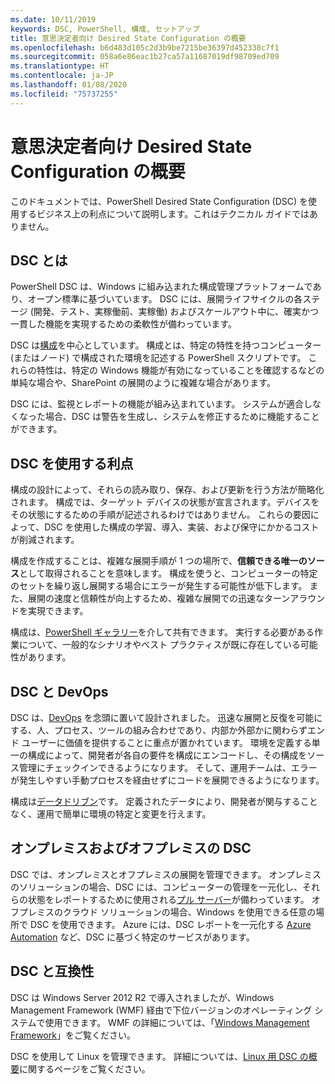 ```yaml
---
ms.date: 10/11/2019
keywords: DSC, PowerShell, 構成, セットアップ
title: 意思決定者向け Desired State Configuration の概要
ms.openlocfilehash: b6d483d105c2d3b9be7215be36397d452338c7f1
ms.sourcegitcommit: 058a6e86eac1b27ca57a11687019df98709ed709
ms.translationtype: HT
ms.contentlocale: ja-JP
ms.lasthandoff: 01/08/2020
ms.locfileid: "75737255"
---
```

# <a name="desired-state-configuration-overview-for-decision-makers"></a>意思決定者向け Desired State Configuration の概要

このドキュメントでは、PowerShell Desired State Configuration (DSC) を使用するビジネス上の利点について説明します。これはテクニカル ガイドではありません。

## <a name="what-is-dsc"></a>DSC とは

PowerShell DSC は、Windows に組み込まれた構成管理プラットフォームであり、オープン標準に基づいています。 DSC には、展開ライフサイクルの各ステージ (開発、テスト、実稼働前、実稼働) およびスケールアウト中に、確実かつ一貫した機能を実現するための柔軟性が備わっています。

DSC は[構成](../configurations/configurations.md)を中心としています。 構成とは、特定の特性を持つコンピューター (またはノード) で構成された環境を記述する PowerShell スクリプトです。 これらの特性は、特定の Windows 機能が有効になっていることを確認するなどの単純な場合や、SharePoint の展開のように複雑な場合があります。

DSC には、監視とレポートの機能が組み込まれています。 システムが適合しなくなった場合、DSC は警告を生成し、システムを修正するために機能することができます。

## <a name="benefits-of-using-dsc"></a>DSC を使用する利点

構成の設計によって、それらの読み取り、保存、および更新を行う方法が簡略化されます。 構成では、ターゲット デバイスの状態が宣言されます。デバイスをその状態にするための手順が記述されるわけではありません。 これらの要因によって、DSC を使用した構成の学習、導入、実装、および保守にかかるコストが削減されます。

構成を作成することは、複雑な展開手順が 1 つの場所で、**信頼できる唯一のソース**として取得されることを意味します。 構成を使うと、コンピューターの特定のセットを繰り返し展開する場合にエラーが発生する可能性が低下します。 また、展開の速度と信頼性が向上するため、複雑な展開での迅速なターンアラウンドを実現できます。

構成は、[PowerShell ギャラリー](https://powershellgallery.com)を介して共有できます。 実行する必要がある作業について、一般的なシナリオやベスト プラクティスが既に存在している可能性があります。

## <a name="dsc-and-devops"></a>DSC と DevOps

DSC は、[DevOps](/archive/blogs/ashleymcglone/devops-for-n00bs-ie-windows-people-like-me) を念頭に置いて設計されました。 迅速な展開と反復を可能にする、人、プロセス、ツールの組み合わせであり、内部か外部かに関わらずエンド ユーザーに価値を提供することに重点が置かれています。 環境を定義する単一の構成によって、開発者が各自の要件を構成にエンコードし、その構成をソース管理にチェックインできるようになります。 そして、運用チームは、エラーが発生しやすい手動プロセスを経由せずにコードを展開できるようになります。

構成は[データドリブン](../configurations/configData.md)です。 定義されたデータにより、開発者が関与することなく、運用で簡単に環境の特定と変更を行えます。

## <a name="dsc-on-premises-and-off-premises"></a>オンプレミスおよびオフプレミスの DSC

DSC では、オンプレミスとオフプレミスの展開を管理できます。 オンプレミスのソリューションの場合、DSC には、コンピューターの管理を一元化し、それらの状態をレポートするために使用される[プル サーバー](../pull-server/pullServer.md)が備わっています。 オフプレミスのクラウド ソリューションの場合、Windows を使用できる任意の場所で DSC を使用できます。
Azure には、DSC レポートを一元化する [Azure Automation](https://azure.microsoft.com/en-us/documentation/services/automation/) など、DSC に基づく特定のサービスがあります。

## <a name="dsc-and-compatibility"></a>DSC と互換性

DSC は Windows Server 2012 R2 で導入されましたが、Windows Management Framework (WMF) 経由で下位バージョンのオペレーティング システムで使用できます。 WMF の詳細については、「[Windows Management Framework](/powershell/scripting/wmf/overview)」をご覧ください。

DSC を使用して Linux を管理できます。 詳細については、[Linux 用 DSC の概要](../getting-started/lnxGettingStarted.md)に関するページをご覧ください。
